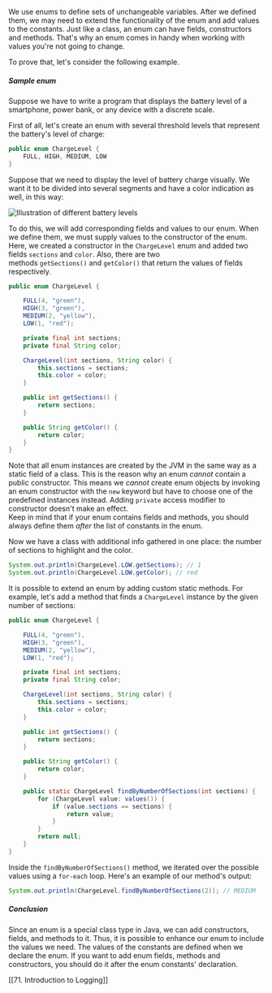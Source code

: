 We use enums to define sets of unchangeable variables. After we defined them, we may need to extend the functionality of the enum and add values to the constants. Just like a class, an enum can have fields, constructors and methods. That's why an enum comes in handy when working with values you're not going to change.

To prove that, let's consider the following example.

##### Sample enum

Suppose we have to write a program that displays the battery level of a smartphone, power bank, or any device with a discrete scale.

First of all, let's create an enum with several threshold levels that represent the battery's level of charge:

```java
public enum ChargeLevel {
    FULL, HIGH, MEDIUM, LOW
}
```

Suppose that we need to display the level of battery charge visually. We want it to be divided into several segments and have a color indication as well, in this way:

![Illustration of different battery levels](https://ucarecdn.com/f27993b3-827c-4e3c-a7d3-2e8cc6b74626/)

To do this, we will add corresponding fields and values to our enum. When we define them, we must supply values to the constructor of the enum. Here, we created a constructor in the `ChargeLevel` enum and added two fields `sections` and `color`. Also, there are two methods `getSections()` and `getColor()` that return the values of fields respectively.

```java
public enum ChargeLevel {

    FULL(4, "green"),
    HIGH(3, "green"),
    MEDIUM(2, "yellow"),
    LOW(1, "red");

    private final int sections;
    private final String color;

    ChargeLevel(int sections, String color) {
        this.sections = sections;
        this.color = color;
    }

    public int getSections() {
        return sections;
    }

    public String getColor() {
        return color;
    }
}
```

Note that all enum instances are created by the JVM in the same way as a static field of a class. This is the reason why an enum _cannot_ contain a public constructor. This means we _cannot_ create enum objects by invoking an enum constructor with the `new` keyword but have to choose one of the predefined instances instead. Adding `private` access modifier to constructor doesn't make an effect.  
Keep in mind that if your enum contains fields and methods, you should always define them _after_ the list of constants in the enum.

Now we have a class with additional info gathered in one place: the number of sections to highlight and the color.

```java
System.out.println(ChargeLevel.LOW.getSections); // 1
System.out.println(ChargeLevel.LOW.getColor); // red
```

It is possible to extend an enum by adding custom static methods. For example, let's add a method that finds a `ChargeLevel` instance by the given number of sections:

```java
public enum ChargeLevel {

    FULL(4, "green"),
    HIGH(3, "green"),
    MEDIUM(2, "yellow"),
    LOW(1, "red");

    private final int sections;
    private final String color;

    ChargeLevel(int sections, String color) {
        this.sections = sections;
        this.color = color;
    }

    public int getSections() {
        return sections;
    }

    public String getColor() {
        return color;
    }

    public static ChargeLevel findByNumberOfSections(int sections) {
        for (ChargeLevel value: values()) {
            if (value.sections == sections) {
                return value;
            }
        }
        return null;
    }
}
```

Inside the `findByNumberOfSections()` method, we iterated over the possible values using a `for-each` loop. Here's an example of our method's output:

```java
System.out.println(ChargeLevel.findByNumberOfSections(2)); // MEDIUM
```

##### Conclusion

Since an enum is a special class type in Java, we can add constructors, fields, and methods to it. Thus, it is possible to enhance our enum to include the values we need. The values of the constants are defined when we declare the enum. If you want to add enum fields, methods and constructors, you should do it after the enum constants' declaration.

[[71. Introduction to Logging]]
